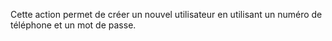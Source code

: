 Cette action permet de créer un nouvel utilisateur en utilisant un numéro de téléphone et un mot de passe.